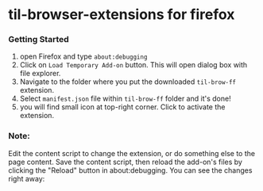 # til-browser-extensions for firefox

### Getting Started

1. open Firefox and type `about:debugging`
3. Click on `Load Temporary Add-on` button. This will open dialog box with file explorer.
4. Navigate to the folder where you put the downloaded `til-brow-ff` extension.
5. Select `manifest.json` file within `til-brow-ff` folder and it's done!
6. you will find small icon at top-right corner. Click to activate the extension.

### Note:

Edit the content script to change the extension, or do something else to the page content. Save the content script, then reload the add-on's files by clicking the "Reload" button in about:debugging. You can see the changes right away:
